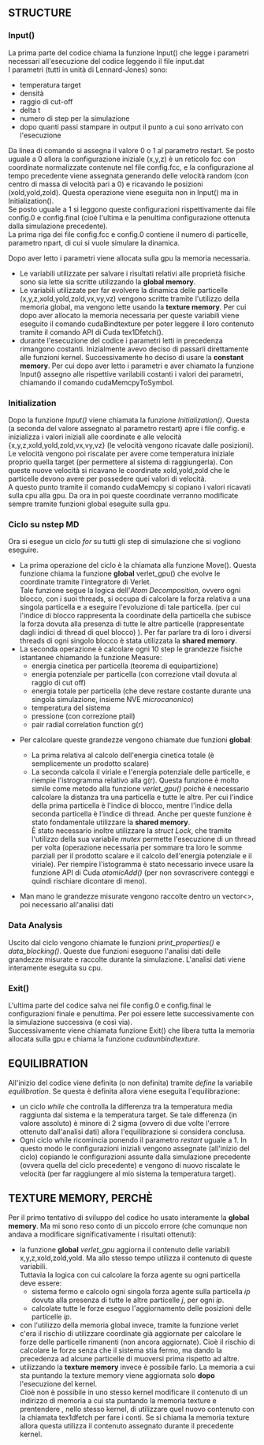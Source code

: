 ## STRUCTURE

### Input()  

La prima parte del codice chiama la funzione Input() che legge i parametri necessari all'esecuzione del codice leggendo il file input.dat    
I parametri (tutti in unità di Lennard-Jones) sono:  
- temperatura target
- densità 
- raggio di cut-off
- delta t
- numero di step per la simulazione
- dopo quanti passi stampare in output il punto a cui sono arrivato con l'esecuzione  
  
Da linea di comando si assegna il valore 0 o 1 al parametro restart. Se posto uguale a 0 allora la configurazione iniziale (x,y,z) è un reticolo fcc con coordinate normalizzate contenute nel file config.fcc, e la configurazione al tempo precedente viene assegnata generando delle velocità random (con centro di massa di velocità pari a 0) e ricavando le posizioni (xold,yold,zold). Questa operazione viene eseguita non in Input() ma in Initialization().   
Se posto uguale a 1 si leggono queste configurazioni rispettivamente dai file config.0 e config.final (cioè l'ultima e la penultima configurazione ottenuta dalla simulazione precedente).   
La prima riga dei file config.fcc e config.0 contiene il numero di particelle, parametro npart, di cui si vuole simulare la dinamica.  

Dopo aver letto i parametri viene allocata sulla gpu la memoria necessaria.  
- Le variabili utilizzate per salvare i risultati relativi alle proprietà fisiche sono sia lette sia scritte utilizzando la **global memory**.   
- Le variabili utilizzate per far evolvere la dinamica delle particelle (x,y,z,xold,yold,zold,vx,vy,vz) vengono scritte tramite l'utilizzo della memoria global, ma vengono lette usando la **texture memory**. Per cui dopo aver allocato la memoria necessaria per queste variabili viene eseguito il comando cudaBindtexture per poter leggere il loro contenuto tramite il comando API di Cuda tex1Dfetch().  
- durante l'esecuzione del codice i parametri letti in precedenza rimangono costanti. Inizialmente avevo deciso di passarli direttamente alle funzioni kernel. Successivamente ho deciso di usare la **constant memory**. Per cui dopo aver letto i parametri e aver chiamato la funzione Input() assegno alle rispettive varilabili costanti i valori dei parametri, chiamando il comando cudaMemcpyToSymbol.

### Initialization

Dopo la funzione *Input()* viene chiamata la funzione *Initialization()*. Questa (a seconda del valore assegnato al parametro restart) apre i file config. e inizializza i valori iniziali alle coordinate e alle velocità {x,y,z,xold,yold,zold,vx,vy,vz} (le velocità vengono ricavate dalle posizioni). Le velocità vengono poi riscalate per avere come temperatura iniziale proprio quella target (per permettere al sistema di raggiungerla). Con queste nuove velocità si ricavano le coordinate xold,yold,zold che le particelle devono avere per possedere quei valori di velocità.    
A questo punto tramite il comando cudaMemcpy si copiano i valori ricavati sulla cpu alla gpu. Da ora in poi queste coordinate verranno modificate sempre tramite funzioni global eseguite sulla gpu.    

### Ciclo su nstep MD

Ora si esegue un ciclo *for* su tutti gli step di simulazione che si vogliono eseguire.  
- La prima operazione del ciclo è la chiamata alla funzione Move(). Questa funzione chiama la funzione __global__ verlet_gpu() che evolve le coordinate tramite l'integratore di Verlet.  
Tale funzione segue la logica dell'*Atom Decomposition*, ovvero ogni blocco, con i suoi threads, si occupa di calcolare la forza relativa a una singola particella e a eseguire l'evoluzione di tale particella. (per cui l'indice di blocco rappresenta la coordinate della particella che subisce la forza dovuta alla presenza di tutte le altre particelle (rappresentate dagli indici di thread di quel blocco) ). Per far parlare tra di loro i diversi threads di ogni singolo blocco è stata utilizzata la **shared memory**.   
- La seconda operazione è calcolare ogni 10 step le grandezze fisiche istantanee chiamando la funzione Measure: 
	+ energia cinetica per particella (teorema di equipartizione)
	+ energia potenziale per particella (con correzione vtail dovuta al raggio di cut off)
	+ energia totale per particella (che deve restare costante durante una singola simulazione, insieme NVE *microcanonico*)
	+ temperatura del sistema
	+ pressione (con correzione ptail)
	+ pair radial correlation function g(r)   
 
* Per calcolare queste grandezze vengono chiamate due funzioni __global__:
   
	+ La prima relativa al calcolo dell'energia cinetica totale (è semplicemente un prodotto scalare)   
	+ La seconda calcola il viriale e l'energia potenziale delle particelle, e riempie l'istrogramma relativo alla g(r). Questa funzione è molto simile come metodo alla funzione *verlet_gpu()* poichè è necessario calcolare la distanza tra una particella e tutte le altre. Per cui l'indice della prima particella è l'indice di blocco, mentre l'indice della seconda particella è l'indice di thread. Anche per queste funzione è stato fondamentale utilizzare la **shared memory**.  
È stato necessario inoltre utilizzare la *struct Lock*, che tramite l'utilizzo della sua variabile *mutex* permette l'esecuzione di un thread per volta (operazione necessaria per sommare tra loro le somme parziali per il prodotto scalare e il calcolo dell'energia potenziale e il viriale). Per riempire l'istogramma è stato necessario invece usare la funzione API di Cuda *atomicAdd()* (per non sovrascrivere conteggi e quindi rischiare dicontare di meno).  

- Man mano le grandezze misurate vengono raccolte dentro un vector<>, poi necessario all'analisi dati

### Data Analysis

Uscito dal ciclo vengono chiamate le funzioni *print_properties()* e *data_blocking()*. Queste due funzioni eseguono l'analisi dati delle grandezze misurate e raccolte durante la simulazione. L'analisi dati viene interamente eseguita su cpu. 

### Exit()

L'ultima parte del codice salva nei file config.0 e config.final le configurazioni finale e penultima. Per poi essere lette successivamente con la simulazione successiva (e così via).    
Successivamente viene chiamata funzione Exit() che libera tutta la memoria allocata sulla gpu e chiama la funzione *cudaunbindtexture*.

## EQUILIBRATION 

All'inizio del codice viene definita (o non definita) tramite *define* la variabile *equilibration*. Se questa è definita allora viene eseguita l'equilibrazione:  
- un ciclo *while* che controlla la differenza tra la temperatura media raggiunta dal sistema e la temperatura target. Se tale differenza (in valore assoluto) è minore di 2 sigma (ovvero di due volte l'errore ottenuto dall'analisi dati) allora l'equilibrazione si considera conclusa.    
- Ogni ciclo while ricomincia ponendo il parametro *restart* uguale a 1. In questo modo le configurazioni iniziali vengono assegnate (all'inizio del ciclo) copiando le configurazioni assunte dalla simulazione precedente (ovvera quella del ciclo precedente) e vengono di nuovo riscalate le velocità (per far raggiungere al mio sistema la temperatura target).

## TEXTURE MEMORY, PERCHÈ

Per il primo tentativo di sviluppo del codice ho usato interamente la **global memory**. Ma mi sono reso conto di un piccolo errore (che comunque non andava a modificare significativamente i risultati ottenuti): 
- la funzione __global__ *verlet_gpu* aggiorna il contenuto delle variabili x,y,z,xold,zold,yold. Ma allo stesso tempo utilizza il contenuto di queste variabili.  
Tuttavia la logica con cui calcolare la forza agente su ogni particella deve essere:  
	+ sistema fermo e calcolo ogni singola forza agente sulla particella *ip* dovuta alla presenza di tutte le altre particelle *j*, per ogni *ip*.
	+ calcolate tutte le forze eseguo l'aggiornamento delle posizioni delle particelle *ip*.  
- con l'utilizzo della memoria global invece, tramite la funzione verlet c'era il rischio di utilizzare coordinate già aggiornate per calcolare le forze delle particelle rimanenti (non ancora aggiornate). Cioè il rischio di calcolare le forze senza che il sistema stia fermo, ma dando la precedenza ad alcune particelle di muoversi prima rispetto ad altre.   
- utilizzando la **texture memory** invece è possibile farlo. La memoria a cui sta puntando la texture memory viene aggiornata solo __dopo__ l'esecuzione del kernel.  
Cioè non è possibile in uno stesso kernel modificare il contenuto di un indirizzo di memoria a cui sta puntando la memoria texture e prentendere , nello stesso kernel, di utilizzare quel nuovo contenuto con la chiamata tex1dfetch per fare i conti. Se si chiama la memoria texture allora questa utilizza il contenuto assegnato durante il precedente kernel.

    


